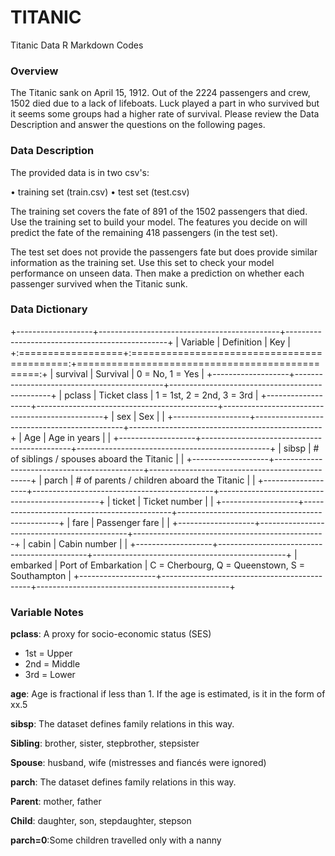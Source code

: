 # TITANIC
Titanic Data R Markdown Codes 

### Overview

The Titanic sank on April 15, 1912. Out of the 2224 passengers and crew, 1502 died due to a lack of lifeboats. Luck played a part in who survived but it seems some groups had a higher rate of survival. Please review the Data Description and answer the questions on the following pages.

### Data Description

The provided data is in two csv's:

• training set (train.csv) • test set (test.csv)

The training set covers the fate of 891 of the 1502 passengers that died. Use the training set to build your model. The features you decide on will predict the fate of the remaining 418 passengers (in the test set).

The test set does not provide the passengers fate but does provide similar information as the training set. Use this set to check your model performance on unseen data. Then make a prediction on whether each passenger survived when the Titanic sunk.

### Data Dictionary

+-------------------+---------------------------------------------+------------------------------------------------+
| Variable          | Definition                                  | Key                                            |
+:==================+:===========================================:+===============================================:+
| survival          | Survival                                    | 0 = No, 1 = Yes                                |
+-------------------+---------------------------------------------+------------------------------------------------+
| pclass            | Ticket class                                | 1 = 1st, 2 = 2nd, 3 = 3rd                      |
+-------------------+---------------------------------------------+------------------------------------------------+
| sex               | Sex                                         |                                                |
+-------------------+---------------------------------------------+------------------------------------------------+
| Age               | Age in years                                |                                                |
+-------------------+---------------------------------------------+------------------------------------------------+
| sibsp             | \# of siblings / spouses aboard the Titanic |                                                |
+-------------------+---------------------------------------------+------------------------------------------------+
| parch             | \# of parents / children aboard the Titanic |                                                |
+-------------------+---------------------------------------------+------------------------------------------------+
| ticket            | Ticket number                               |                                                |
+-------------------+---------------------------------------------+------------------------------------------------+
| fare              | Passenger fare                              |                                                |
+-------------------+---------------------------------------------+------------------------------------------------+
| cabin             | Cabin number                                |                                                |
+-------------------+---------------------------------------------+------------------------------------------------+
| embarked          | Port of Embarkation                         | C = Cherbourg, Q = Queenstown, S = Southampton |
+-------------------+---------------------------------------------+------------------------------------------------+

### Variable Notes

**pclass**: A proxy for socio-economic status (SES)

-   1st = Upper
-   2nd = Middle
-   3rd = Lower

**age**: Age is fractional if less than 1. If the age is estimated, is it in the form of xx.5

**sibsp**: The dataset defines family relations in this way.

**Sibling**: brother, sister, stepbrother, stepsister

**Spouse**: husband, wife (mistresses and fiancés were ignored)

**parch**: The dataset defines family relations in this way.

**Parent**: mother, father

**Child**: daughter, son, stepdaughter, stepson

**parch=0**:Some children travelled only with a nanny
